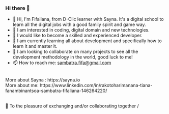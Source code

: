 ### Hi there 👋

- 👋 Hi, I'm Fifaliana, from D-Clic learner with Sayna. It's a digital school to learn all the digital jobs with a good family spirit and game way.
- 🤔 I am interested in coding, digital domain and new technologies.
- 🔭 I would like to become a skilled and experienced developer.
- 🌱 I am currently learning all about development and specifically how to learn it and master it.
- 👯 I am looking to collaborate on many projects to see all the development methodology in the world, good luck to me!
- 📫 How to reach me: sambatra.fifa@gmail.com

<br>
More about Sayna : https://sayna.io
<br>
More about me: https://www.linkedin.com/in/rakotoharimanana-tiana-fanambinantsoa-sambatra-fifaliana-146264220/
<br><br>

💬 To the pleasure of exchanging and/or collaborating together /
